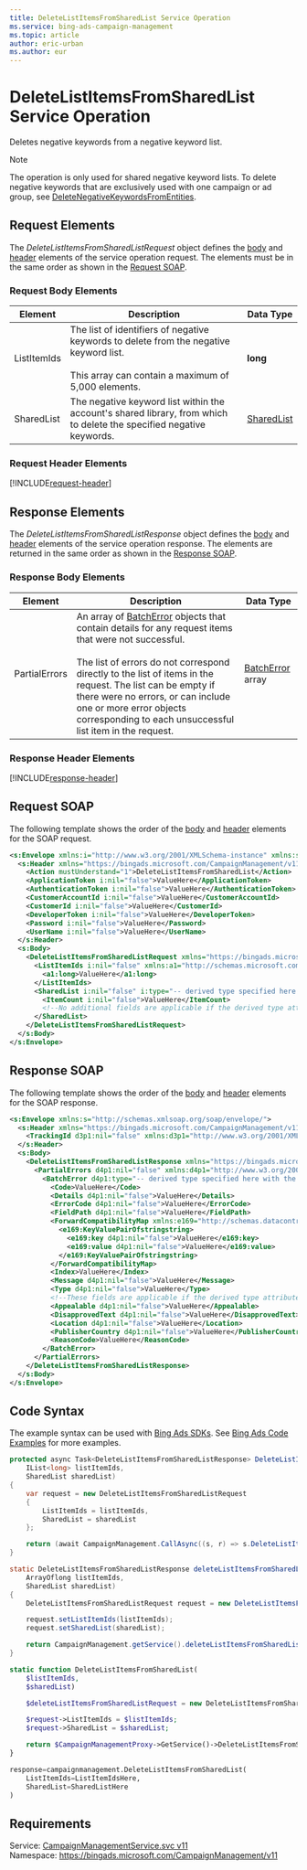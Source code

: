 ```yaml
---
title: DeleteListItemsFromSharedList Service Operation
ms.service: bing-ads-campaign-management
ms.topic: article
author: eric-urban
ms.author: eur
---
```

# DeleteListItemsFromSharedList Service Operation
Deletes negative keywords from a negative keyword list.

> [!NOTE]
> The operation is only used for shared negative keyword lists. To delete negative keywords that are exclusively used with one campaign or ad group, see [DeleteNegativeKeywordsFromEntities](../campaign-management/deletenegativekeywordsfromentities.md). 

## <a name="request"></a>Request Elements
The *DeleteListItemsFromSharedListRequest* object defines the [body](#request-body) and [header](#request-header) elements of the service operation request. The elements must be in the same order as shown in the [Request SOAP](#request-soap). 

### <a name="request-body"></a>Request Body Elements

|Element|Description|Data Type|
|-----------|---------------|-------------|
|<a name="listitemids"></a>ListItemIds|The list of identifiers of negative keywords to delete from the negative keyword list.<br /><br />This array can contain a maximum of 5,000 elements.|**long**|
|<a name="sharedlist"></a>SharedList|The negative keyword list within the account's shared library, from which to delete the specified negative keywords.|[SharedList](sharedlist.md)|

### <a name="request-header"></a>Request Header Elements
[!INCLUDE[request-header](./includes/request-header.md)]

## <a name="response"></a>Response Elements
The *DeleteListItemsFromSharedListResponse* object defines the [body](#response-body) and [header](#response-header) elements of the service operation response. The elements are returned in the same order as shown in the [Response SOAP](#response-soap).

### <a name="response-body"></a>Response Body Elements

|Element|Description|Data Type|
|-----------|---------------|-------------|
|<a name="partialerrors"></a>PartialErrors|An array of [BatchError](../campaign-management/batcherror.md) objects that contain details for any request items that were not successful.<br /><br />The list of errors do not correspond directly to the list of items in the request. The list can be empty if there were no errors, or can include one or more error objects corresponding to each unsuccessful list item in the request.|[BatchError](batcherror.md) array|

### <a name="response-header"></a>Response Header Elements
[!INCLUDE[response-header](./includes/response-header.md)]

## <a name="request-soap"></a>Request SOAP
The following template shows the order of the [body](#request-body) and [header](#request-header) elements for the SOAP request.

```xml
<s:Envelope xmlns:i="http://www.w3.org/2001/XMLSchema-instance" xmlns:s="http://schemas.xmlsoap.org/soap/envelope/">
  <s:Header xmlns="https://bingads.microsoft.com/CampaignManagement/v11">
    <Action mustUnderstand="1">DeleteListItemsFromSharedList</Action>
    <ApplicationToken i:nil="false">ValueHere</ApplicationToken>
    <AuthenticationToken i:nil="false">ValueHere</AuthenticationToken>
    <CustomerAccountId i:nil="false">ValueHere</CustomerAccountId>
    <CustomerId i:nil="false">ValueHere</CustomerId>
    <DeveloperToken i:nil="false">ValueHere</DeveloperToken>
    <Password i:nil="false">ValueHere</Password>
    <UserName i:nil="false">ValueHere</UserName>
  </s:Header>
  <s:Body>
    <DeleteListItemsFromSharedListRequest xmlns="https://bingads.microsoft.com/CampaignManagement/v11">
      <ListItemIds i:nil="false" xmlns:a1="http://schemas.microsoft.com/2003/10/Serialization/Arrays">
        <a1:long>ValueHere</a1:long>
      </ListItemIds>
      <SharedList i:nil="false" i:type="-- derived type specified here with the appropriate prefix --">
        <ItemCount i:nil="false">ValueHere</ItemCount>
        <!--No additional fields are applicable if the derived type attribute is set to NegativeKeywordList-->
      </SharedList>
    </DeleteListItemsFromSharedListRequest>
  </s:Body>
</s:Envelope>
```

## <a name="response-soap"></a>Response SOAP
The following template shows the order of the [body](#response-body) and [header](#response-header) elements for the SOAP response.

```xml
<s:Envelope xmlns:s="http://schemas.xmlsoap.org/soap/envelope/">
  <s:Header xmlns="https://bingads.microsoft.com/CampaignManagement/v11">
    <TrackingId d3p1:nil="false" xmlns:d3p1="http://www.w3.org/2001/XMLSchema-instance">ValueHere</TrackingId>
  </s:Header>
  <s:Body>
    <DeleteListItemsFromSharedListResponse xmlns="https://bingads.microsoft.com/CampaignManagement/v11">
      <PartialErrors d4p1:nil="false" xmlns:d4p1="http://www.w3.org/2001/XMLSchema-instance">
        <BatchError d4p1:type="-- derived type specified here with the appropriate prefix --">
          <Code>ValueHere</Code>
          <Details d4p1:nil="false">ValueHere</Details>
          <ErrorCode d4p1:nil="false">ValueHere</ErrorCode>
          <FieldPath d4p1:nil="false">ValueHere</FieldPath>
          <ForwardCompatibilityMap xmlns:e169="http://schemas.datacontract.org/2004/07/System.Collections.Generic" d4p1:nil="false">
            <e169:KeyValuePairOfstringstring>
              <e169:key d4p1:nil="false">ValueHere</e169:key>
              <e169:value d4p1:nil="false">ValueHere</e169:value>
            </e169:KeyValuePairOfstringstring>
          </ForwardCompatibilityMap>
          <Index>ValueHere</Index>
          <Message d4p1:nil="false">ValueHere</Message>
          <Type d4p1:nil="false">ValueHere</Type>
          <!--These fields are applicable if the derived type attribute is set to EditorialError-->
          <Appealable d4p1:nil="false">ValueHere</Appealable>
          <DisapprovedText d4p1:nil="false">ValueHere</DisapprovedText>
          <Location d4p1:nil="false">ValueHere</Location>
          <PublisherCountry d4p1:nil="false">ValueHere</PublisherCountry>
          <ReasonCode>ValueHere</ReasonCode>
        </BatchError>
      </PartialErrors>
    </DeleteListItemsFromSharedListResponse>
  </s:Body>
</s:Envelope>
```

## <a name="example"></a>Code Syntax
The example syntax can be used with [Bing Ads SDKs](~/guides/client-libraries.md). See [Bing Ads Code Examples](~/guides/code-examples.md) for more examples.
```csharp
protected async Task<DeleteListItemsFromSharedListResponse> DeleteListItemsFromSharedListAsync(
	IList<long> listItemIds,
	SharedList sharedList)
{
	var request = new DeleteListItemsFromSharedListRequest
	{
		ListItemIds = listItemIds,
		SharedList = sharedList
	};

	return (await CampaignManagement.CallAsync((s, r) => s.DeleteListItemsFromSharedListAsync(r), request));
}
```
```java
static DeleteListItemsFromSharedListResponse deleteListItemsFromSharedList(
	ArrayOflong listItemIds,
	SharedList sharedList)
{
	DeleteListItemsFromSharedListRequest request = new DeleteListItemsFromSharedListRequest();

	request.setListItemIds(listItemIds);
	request.setSharedList(sharedList);

	return CampaignManagement.getService().deleteListItemsFromSharedList(request);
}
```
```php
static function DeleteListItemsFromSharedList(
	$listItemIds,
	$sharedList)

	$deleteListItemsFromSharedListRequest = new DeleteListItemsFromSharedListRequest();

	$request->ListItemIds = $listItemIds;
	$request->SharedList = $sharedList;

	return $CampaignManagementProxy->GetService()->DeleteListItemsFromSharedList($request);
}
```
```python
response=campaignmanagement.DeleteListItemsFromSharedList(
	ListItemIds=ListItemIdsHere,
	SharedList=SharedListHere
)
```

## Requirements
Service: [CampaignManagementService.svc v11](https://campaign.api.bingads.microsoft.com/Api/Advertiser/CampaignManagement/v11/CampaignManagementService.svc)  
Namespace: https://bingads.microsoft.com/CampaignManagement/v11  

